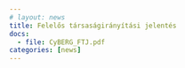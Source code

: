 ```yaml
---
# layout: news
title: Felelős társaságirányítási jelentés
docs:
  - file: CyBERG_FTJ.pdf
categories: [news]
---
```

